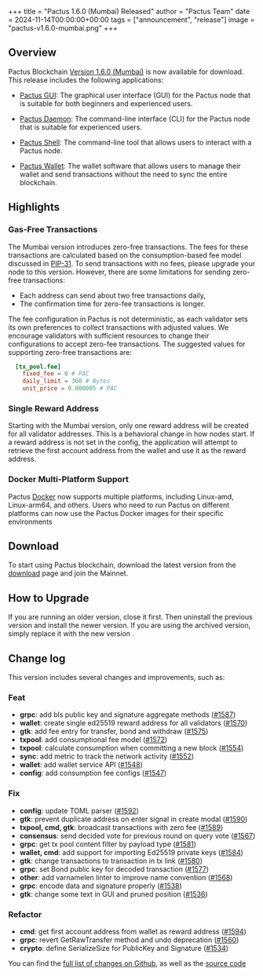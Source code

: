+++
title = "Pactus 1.6.0 (Mumbai) Released"
author = "Pactus Team"
date = 2024-11-14T00:00:00+00:00
tags = ["announcement", "release"]
image = "pactus-v1.6.0-mumbai.png"
+++

## Overview

Pactus Blockchain [Version 1.6.0 (Mumbai)](https://github.com/pactus-project/pactus/releases/tag/v1.6.0)
is now available for download.
This release includes the following applications:

- [Pactus GUI](https://docs.pactus.org/get-started/pactus-gui/):
  The graphical user interface (GUI) for the Pactus node that is suitable
  for both beginners and experienced users.

- [Pactus Daemon](https://docs.pactus.org/get-started/pactus-daemon/):
  The command-line interface (CLI) for the Pactus node that is suitable for experienced users.

- [Pactus Shell](https://docs.pactus.org/tutorials/pactus-shell/):
  The command-line tool that allows users to interact with a Pactus node.

- [Pactus Wallet](https://docs.pactus.org/tutorials/pactus-wallet/):
  The wallet software that allows users to manage their wallet and send transactions
  without the need to sync the entire blockchain.

## Highlights

### Gas-Free Transactions

The Mumbai version introduces zero-free transactions.
The fees for these transactions are calculated based on
the consumption-based fee model discussed in [PIP-31](https://pips.pactus.org/PIPs/pip-31).
To send transactions with no fees, please upgrade your node to this version.
However, there are some limitations for sending zero-free transactions:

- Each address can send about two free transactions daily,
- The confirmation time for zero-fee transactions is longer.

The fee configuration in Pactus is not deterministic,
as each validator sets its own preferences to collect transactions with adjusted values.
We encourage validators with sufficient resources to
change their configurations to accept zero-fee transactions.
The suggested values for supporting zero-free transactions are:

```toml
  [tx_pool.fee]
    fixed_fee = 0 # PAC
    daily_limit = 360 # Bytes
    unit_price = 0.000005 # PAC
```

### Single Reward Address

Starting with the Mumbai version, only one reward address will be created for all validator addresses.
This is a behavioral change in how nodes start.
If a reward address is not set in the config, the application will attempt to
retrieve the first account address from the wallet and use it as the reward address.

### Docker Multi-Platform Support

Pactus [Docker](https://hub.docker.com/r/pactus/pactus/tags)
now supports multiple platforms, including Linux-amd, Linux-arm64, and others.
Users who need to run Pactus on different platforms can now use
the Pactus Docker images for their specific environments

## Download

To start using Pactus blockchain, download the latest version from the [download](/download)
page and join the Mainnet.

## How to Upgrade

If you are running an older version, close it first.
Then uninstall the previous version and install the newer version.
If you are using the archived version, simply replace it with the new version .

## Change log

This version includes several changes and improvements, such as:

### Feat

- **grpc**: add bls public key and signature aggregate methods ([#1587](https://github.com/pactus-project/pactus/pull/1587))
- **wallet**: create single ed25519 reward address for all validators ([#1570](https://github.com/pactus-project/pactus/pull/1570))
- **gtk**: add fee entry for transfer, bond and withdraw ([#1575](https://github.com/pactus-project/pactus/pull/1575))
- **txpool**: add consumptional fee model ([#1572](https://github.com/pactus-project/pactus/pull/1572))
- **txpool**: calculate consumption when committing a new block ([#1554](https://github.com/pactus-project/pactus/pull/1554))
- **sync**: add metric to track the network activity ([#1552](https://github.com/pactus-project/pactus/pull/1552))
- **wallet**: add wallet service API ([#1548](https://github.com/pactus-project/pactus/pull/1548))
- **config**: add consumption fee configs ([#1547](https://github.com/pactus-project/pactus/pull/1547))

### Fix

- **config**: update TOML parser ([#1592](https://github.com/pactus-project/pactus/pull/1592))
- **gtk**: prevent duplicate address on enter signal in create modal ([#1590](https://github.com/pactus-project/pactus/pull/1590))
- **txpool, cmd, gtk**: broadcast transactions with zero fee ([#1589](https://github.com/pactus-project/pactus/pull/1589))
- **consensus**: send decided vote for previous round on query vote ([#1567](https://github.com/pactus-project/pactus/pull/1567))
- **grpc**: get tx pool content filter by payload type ([#1581](https://github.com/pactus-project/pactus/pull/1581))
- **wallet, cmd**: add support for importing Ed25519 private keys ([#1584](https://github.com/pactus-project/pactus/pull/1584))
- **gtk**: change transactions to transaction in tx link ([#1580](https://github.com/pactus-project/pactus/pull/1580))
- **grpc**: set Bond public key for decoded transaction ([#1577](https://github.com/pactus-project/pactus/pull/1577))
- **other**: add varnamelen linter to improve name convention ([#1568](https://github.com/pactus-project/pactus/pull/1568))
- **grpc**: encode data and signature properly ([#1538](https://github.com/pactus-project/pactus/pull/1538))
- **gtk**: change some text in GUI and pruned position ([#1536](https://github.com/pactus-project/pactus/pull/1536))

### Refactor

- **cmd**: get first account address from wallet as reward address ([#1594](https://github.com/pactus-project/pactus/pull/1594))
- **grpc**: revert GetRawTransfer method and undo deprecation ([#1560](https://github.com/pactus-project/pactus/pull/1560))
- **crypto**: define SerializeSize for PublicKey and Signature ([#1534](https://github.com/pactus-project/pactus/pull/1534))

You can find the [full list of changes on Github](https://github.com/pactus-project/pactus/compare/v1.5.0...v1.6.0),
as well as the [source code](https://github.com/pactus-project/pactus/releases/tag/v1.6.0)
